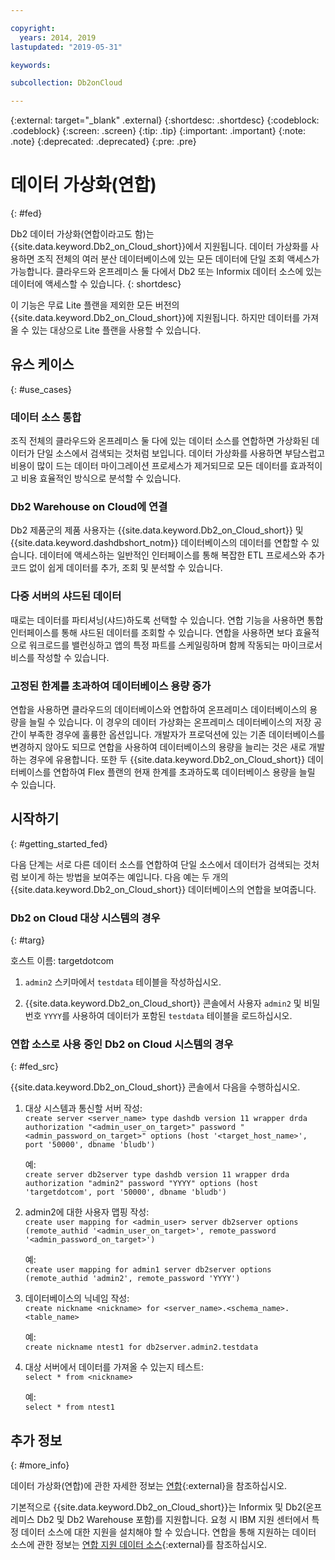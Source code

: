 ```yaml
---

copyright:
  years: 2014, 2019
lastupdated: "2019-05-31"

keywords: 

subcollection: Db2onCloud

---
```


<!-- Attribute definitions --> 
{:external: target="_blank" .external}
{:shortdesc: .shortdesc}
{:codeblock: .codeblock}
{:screen: .screen}
{:tip: .tip}
{:important: .important}
{:note: .note}
{:deprecated: .deprecated}
{:pre: .pre}

# 데이터 가상화(연합)
{: #fed}

Db2 데이터 가상화(연합이라고도 함)는 {{site.data.keyword.Db2_on_Cloud_short}}에서 지원됩니다. 데이터 가상화를 사용하면 조직 전체의 여러 분산 데이터베이스에 있는 모든 데이터에 단일 조회 액세스가 가능합니다. 클라우드와 온프레미스 둘 다에서 Db2 또는 Informix 데이터 소스에 있는 데이터에 액세스할 수 있습니다.
{: shortdesc}

이 기능은 무료 Lite 플랜을 제외한 모든 버전의 {{site.data.keyword.Db2_on_Cloud_short}}에 지원됩니다. 하지만 데이터를 가져올 수 있는 대상으로 Lite 플랜을 사용할 수 있습니다.

## 유스 케이스
{: #use_cases}

### 데이터 소스 통합

조직 전체의 클라우드와 온프레미스 둘 다에 있는 데이터 소스를 연합하면 가상화된 데이터가 단일 소스에서 검색되는 것처럼 보입니다. 데이터 가상화를 사용하면 부담스럽고 비용이 많이 드는 데이터 마이그레이션 프로세스가 제거되므로 모든 데이터를 효과적이고 비용 효율적인 방식으로 분석할 수 있습니다.

<!-- A company may have started their operations with an on-premises Db2 server. As cloud technology becomes more widespread and companies start to operate on cloud in a cost-effective fashion, there will be continued Cloud growth. However, the organization’s data on both sources remain as a critical component to their decision-making processes. By way of example, a client operating in retail industry needs to be able to access all data, say customer information, to run further analysis on their customers’ consumption behaviors. They need to be able to identify customers, match their records on cloud with already existing ones from an on-premises database and compose them as if the data is being retrieved from a single source. Federation capability here prevents the burdensome data migration process and allows the user to access the data without moving the data.

located in the cloud and on-premises -->

### Db2 Warehouse on Cloud에 연결

Db2 제품군의 제품 사용자는 {{site.data.keyword.Db2_on_Cloud_short}} 및 {{site.data.keyword.dashdbshort_notm}} 데이터베이스의 데이터를 연합할 수 있습니다. 데이터에 액세스하는 일반적인 인터페이스를 통해 복잡한 ETL 프로세스와 추가 코드 없이 쉽게 데이터를 추가, 조회 및 분석할 수 있습니다.

<!-- Db2 family users would now be able to federate data between Db2 on Cloud and Db2 Warehouse on Cloud. By being provided a common interface for accessing the data, a user can now easily add or query data from or to the Warehouse without complex ETL processes or any additional code. -->

### 다중 서버의 샤드된 데이터

때로는 데이터를 파티셔닝(샤드)하도록 선택할 수 있습니다. 연합 기능을 사용하면 통합 인터페이스를 통해 샤드된 데이터를 조회할 수 있습니다. 연합을 사용하면 보다 효율적으로 워크로드를 밸런싱하고 앱의 특정 파트를 스케일링하며 함께 작동되는 마이크로서비스를 작성할 수 있습니다. 

<!-- At times, users may choose to partition (shard). With federation capabilities, data can be queried with a unified interface and this lets the user better balance the workload, scale specific parts of an app or create microservices that work together. -->

### 고정된 한계를 초과하여 데이터베이스 용량 증가

연합을 사용하면 클라우드의 데이터베이스와 연합하여 온프레미스 데이터베이스의 용량을 늘릴 수 있습니다. 이 경우의 데이터 가상화는 온프레미스 데이터베이스의 저장 공간이 부족한 경우에 훌륭한 옵션입니다. 개발자가 프로덕션에 있는 기존 데이터베이스를 변경하지 않아도 되므로 연합을 사용하여 데이터베이스의 용량을 늘리는 것은 새로 개발하는 경우에 유용합니다. 또한 두 {{site.data.keyword.Db2_on_Cloud_short}} 데이터베이스를 연합하여 Flex 플랜의 현재 한계를 초과하도록 데이터베이스 용량을 늘릴 수 있습니다.

<!-- By using federation, users can increase capacity of an on premises database by federating to or from the cloud. This is a great option if your on premises database is running out of storage. Increased capacity will also be useful for new development as our users no longer need to change a database in production. You can also use this feature to federate between two Db2 on Cloud databases to increase the capacity beyond the current limits of the Flex plan. -->

## 시작하기
{: #getting_started_fed}

다음 단계는 서로 다른 데이터 소스를 연합하여 단일 소스에서 데이터가 검색되는 것처럼 보이게 하는 방법을 보여주는 예입니다. 다음 예는 두 개의 {{site.data.keyword.Db2_on_Cloud_short}} 데이터베이스의 연합을 보여줍니다.

### Db2 on Cloud 대상 시스템의 경우
{: #targ}

호스트 이름: targetdotcom

1. `admin2` 스키마에서 `testdata` 테이블을 작성하십시오.

2. {{site.data.keyword.Db2_on_Cloud_short}} 콘솔에서 사용자 `admin2` 및 비밀번호 `YYYY`를 사용하여 데이터가 포함된 `testdata` 테이블을 로드하십시오.

<!-- ### On a client machine of the target

1. Catalog the target machine:<br/>
   `db2 catalog tcpip node <node_name> remote <host_name> server 50000`<br/>

   For example:<br/>
   `db2 catalog tcpip node fedS remote targetdotcom server 50000`

2. Catalog the database on fedS:<br/>
   `db2 catalog db bludb as <db_name> at node <node_name>`

   For example:<br/>
   `db2 catalog db bludb as srcdb at node fedS`

3. Connect to the database on fedS:<br/>
   `db2 connect to <catalog_db_name> user <admin_user> using '<admin_password>'`

   For example:<br/>
   `db2 connect to srcdb user 'admin1' with password 'XXXX'`

4. Create a wrapper on fedS:<br/>
   `db2 "create wrapper drda"`

5. Create a server to talk to the target machine:<br/>
   `db2 "create server <server_name> type dashdb version 11 wrapper drda authorization \"<admin_user_on_target>\" password \"<admin_password_on_target>\" options (host '<target_host_name>', port '50000', dbname 'bludb')"`

   For example:<br/>
   `db2 "create server db2server type dashdb version 11 wrapper drda authorization \"admin2\" password \"YYYY\" options (host 'targetdotcom', port '50000', dbname 'bludb')"`

6. Create the user mapping for admin2:<br/>
   `db2 "create user mapping for <admin_user> server db2server options (remote_authid '<admin_user_on_target>', remote_password '<admin_password_on_target>')"`

   For example:<br/>
   `db2 "create user mapping for admin1 server db2server options (remote_authid 'admin2', remote_password 'YYYY')"`

7. Create a nickname for the database:<br/>
   `db2 -v "create nickname <nickname> for <server_name>.<schema_name>.<table_name>"`

   For example:<br/>
   `db2 -v "create nickname ntest1 for db2server.admin2.testdata"`

### On the Db2 on Cloud source machine

1. Test that you can pull data from the target server:<br/>
   `db2 "select * from <nickname>"`

   For example:<br/>
   `db2 "select * from ntest1"`
-->

### 연합 소스로 사용 중인 Db2 on Cloud 시스템의 경우
{: #fed_src}

{{site.data.keyword.Db2_on_Cloud_short}} 콘솔에서 다음을 수행하십시오.

1. 대상 시스템과 통신할 서버 작성:<br/>
   `create server <server_name> type dashdb version 11 wrapper drda authorization "<admin_user_on_target>" password "<admin_password_on_target>" options (host '<target_host_name>', port '50000', dbname 'bludb')`

   예:<br/>
   `create server db2server type dashdb version 11 wrapper drda authorization "admin2" password "YYYY" options (host 'targetdotcom', port '50000', dbname 'bludb')`

2. admin2에 대한 사용자 맵핑 작성:<br/>
   `create user mapping for <admin_user> server db2server options (remote_authid '<admin_user_on_target>', remote_password '<admin_password_on_target>')`

   예:<br/>
   `create user mapping for admin1 server db2server options (remote_authid 'admin2', remote_password 'YYYY')`

3. 데이터베이스의 닉네임 작성:<br/>
   `create nickname <nickname> for <server_name>.<schema_name>.<table_name>`

   예:<br/>
   `create nickname ntest1 for db2server.admin2.testdata`

4. 대상 서버에서 데이터를 가져올 수 있는지 테스트:<br/>
   `select * from <nickname>`

   예:<br/>
   `select * from ntest1`

## 추가 정보
{: #more_info}

데이터 가상화(연합)에 관한 자세한 정보는 [연합](https://www.ibm.com/support/knowledgecenter/SSFMBX/com.ibm.swg.im.dashdb.doc/fcontainer.html){:external}을 참조하십시오.

기본적으로 {{site.data.keyword.Db2_on_Cloud_short}}는 Informix 및 Db2(온프레미스 Db2 및 Db2 Warehouse 포함)를 지원합니다. 요청 시 IBM 지원 센터에서 특정 데이터 소스에 대한 지원을 설치해야 할 수 있습니다. 연합을 통해 지원하는 데이터 소스에 관한 정보는 [연합 지원 데이터 소스](https://www.ibm.com/support/docview.wss?uid=swg27050561){:external}를 참조하십시오.

